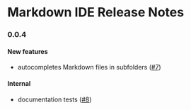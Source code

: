 # Markdown IDE Release Notes

### 0.0.4

#### New features

- autocompletes Markdown files in subfolders
  ([#7](https://github.com/kevgo/vscode-markdown-ide/pull/7))

#### Internal

- documentation tests
  ([#8](https://github.com/kevgo/vscode-markdown-ide/pull/8))
